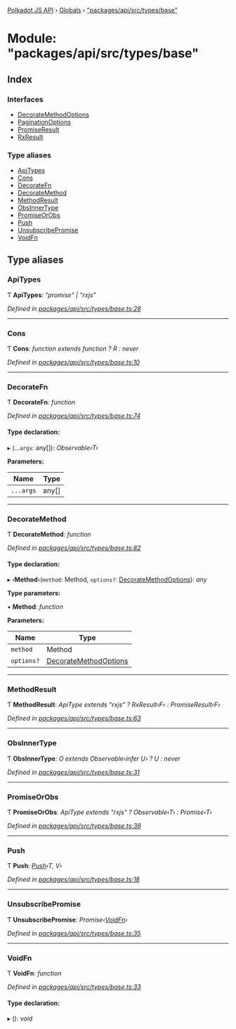 [Polkadot JS API](../README.md) › [Globals](../globals.md) › ["packages/api/src/types/base"](_packages_api_src_types_base_.md)

# Module: "packages/api/src/types/base"

## Index

### Interfaces

* [DecorateMethodOptions](../interfaces/_packages_api_src_types_base_.decoratemethodoptions.md)
* [PaginationOptions](../interfaces/_packages_api_src_types_base_.paginationoptions.md)
* [PromiseResult](../interfaces/_packages_api_src_types_base_.promiseresult.md)
* [RxResult](../interfaces/_packages_api_src_types_base_.rxresult.md)

### Type aliases

* [ApiTypes](_packages_api_src_types_base_.md#apitypes)
* [Cons](_packages_api_src_types_base_.md#cons)
* [DecorateFn](_packages_api_src_types_base_.md#decoratefn)
* [DecorateMethod](_packages_api_src_types_base_.md#decoratemethod)
* [MethodResult](_packages_api_src_types_base_.md#methodresult)
* [ObsInnerType](_packages_api_src_types_base_.md#obsinnertype)
* [PromiseOrObs](_packages_api_src_types_base_.md#promiseorobs)
* [Push](_packages_api_src_types_base_.md#push)
* [UnsubscribePromise](_packages_api_src_types_base_.md#unsubscribepromise)
* [VoidFn](_packages_api_src_types_base_.md#voidfn)

## Type aliases

###  ApiTypes

Ƭ **ApiTypes**: *"promise" | "rxjs"*

*Defined in [packages/api/src/types/base.ts:28](https://github.com/polkadot-js/api/blob/cab338e26d/packages/api/src/types/base.ts#L28)*

___

###  Cons

Ƭ **Cons**: *function extends function ? R : never*

*Defined in [packages/api/src/types/base.ts:10](https://github.com/polkadot-js/api/blob/cab338e26d/packages/api/src/types/base.ts#L10)*

___

###  DecorateFn

Ƭ **DecorateFn**: *function*

*Defined in [packages/api/src/types/base.ts:74](https://github.com/polkadot-js/api/blob/cab338e26d/packages/api/src/types/base.ts#L74)*

#### Type declaration:

▸ (...`args`: any[]): *Observable‹T›*

**Parameters:**

Name | Type |
------ | ------ |
`...args` | any[] |

___

###  DecorateMethod

Ƭ **DecorateMethod**: *function*

*Defined in [packages/api/src/types/base.ts:82](https://github.com/polkadot-js/api/blob/cab338e26d/packages/api/src/types/base.ts#L82)*

#### Type declaration:

▸ ‹**Method**›(`method`: Method, `options?`: [DecorateMethodOptions](../interfaces/_packages_api_src_types_base_.decoratemethodoptions.md)): *any*

**Type parameters:**

▪ **Method**: *function*

**Parameters:**

Name | Type |
------ | ------ |
`method` | Method |
`options?` | [DecorateMethodOptions](../interfaces/_packages_api_src_types_base_.decoratemethodoptions.md) |

___

###  MethodResult

Ƭ **MethodResult**: *ApiType extends "rxjs" ? RxResult‹F› : PromiseResult‹F›*

*Defined in [packages/api/src/types/base.ts:63](https://github.com/polkadot-js/api/blob/cab338e26d/packages/api/src/types/base.ts#L63)*

___

###  ObsInnerType

Ƭ **ObsInnerType**: *O extends Observable‹infer U› ? U : never*

*Defined in [packages/api/src/types/base.ts:31](https://github.com/polkadot-js/api/blob/cab338e26d/packages/api/src/types/base.ts#L31)*

___

###  PromiseOrObs

Ƭ **PromiseOrObs**: *ApiType extends "rxjs" ? Observable‹T› : Promise‹T›*

*Defined in [packages/api/src/types/base.ts:38](https://github.com/polkadot-js/api/blob/cab338e26d/packages/api/src/types/base.ts#L38)*

___

###  Push

Ƭ **Push**: *[Push](_packages_api_src_types_base_.md#push)‹T, V›*

*Defined in [packages/api/src/types/base.ts:18](https://github.com/polkadot-js/api/blob/cab338e26d/packages/api/src/types/base.ts#L18)*

___

###  UnsubscribePromise

Ƭ **UnsubscribePromise**: *Promise‹[VoidFn](_packages_api_src_types_base_.md#voidfn)›*

*Defined in [packages/api/src/types/base.ts:35](https://github.com/polkadot-js/api/blob/cab338e26d/packages/api/src/types/base.ts#L35)*

___

###  VoidFn

Ƭ **VoidFn**: *function*

*Defined in [packages/api/src/types/base.ts:33](https://github.com/polkadot-js/api/blob/cab338e26d/packages/api/src/types/base.ts#L33)*

#### Type declaration:

▸ (): *void*
